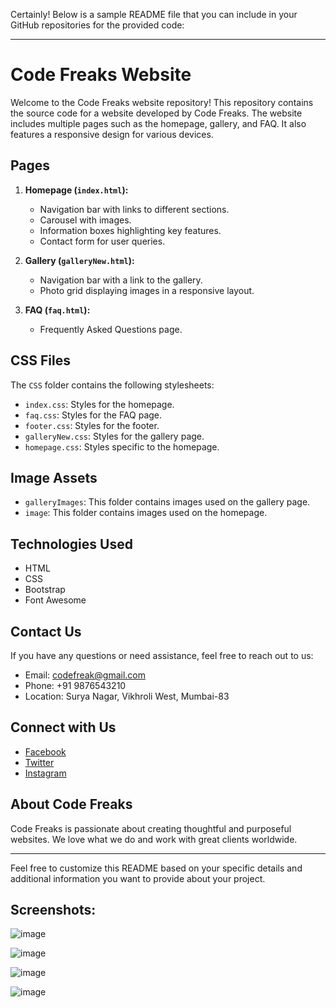 Certainly! Below is a sample README file that you can include in your GitHub repositories for the provided code:

---

# Code Freaks Website

Welcome to the Code Freaks website repository! This repository contains the source code for a website developed by Code Freaks. The website includes multiple pages such as the homepage, gallery, and FAQ. It also features a responsive design for various devices.

## Pages

1. **Homepage (`index.html`):**
   - Navigation bar with links to different sections.
   - Carousel with images.
   - Information boxes highlighting key features.
   - Contact form for user queries.

2. **Gallery (`galleryNew.html`):**
   - Navigation bar with a link to the gallery.
   - Photo grid displaying images in a responsive layout.

3. **FAQ (`faq.html`):**
   - Frequently Asked Questions page.

## CSS Files

The `CSS` folder contains the following stylesheets:
   - `index.css`: Styles for the homepage.
   - `faq.css`: Styles for the FAQ page.
   - `footer.css`: Styles for the footer.
   - `galleryNew.css`: Styles for the gallery page.
   - `homepage.css`: Styles specific to the homepage.

## Image Assets

- `galleryImages`: This folder contains images used on the gallery page.
- `image`: This folder contains images used on the homepage.

## Technologies Used

- HTML
- CSS
- Bootstrap
- Font Awesome

## Contact Us

If you have any questions or need assistance, feel free to reach out to us:
- Email: codefreak@gmail.com
- Phone: +91 9876543210
- Location: Surya Nagar, Vikhroli West, Mumbai-83

## Connect with Us

- [Facebook](#)
- [Twitter](#)
- [Instagram](https://www.instagram.com/sl.gaming0/)

## About Code Freaks

Code Freaks is passionate about creating thoughtful and purposeful websites. We love what we do and work with great clients worldwide.

---

Feel free to customize this README based on your specific details and additional information you want to provide about your project.

## Screenshots:

![image](https://user-images.githubusercontent.com/83249496/143769390-3d345ef2-91c7-4c54-a210-4de64d7a3287.png)

![image](https://user-images.githubusercontent.com/83249496/143769415-a9b16560-1812-4fd9-9554-e3d024e44613.png)

![image](https://user-images.githubusercontent.com/83249496/143769430-063d868f-f81a-447f-92f8-a0777c8dd042.png)

![image](https://user-images.githubusercontent.com/83249496/143769444-fc1e7493-39ae-4588-b877-c1b8e345f260.png)
